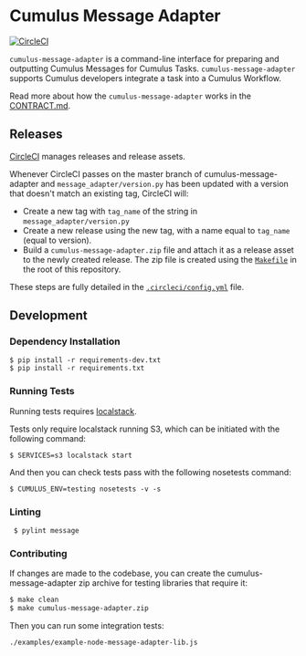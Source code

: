 # Cumulus Message Adapter

[![CircleCI](https://circleci.com/gh/cumulus-nasa/cumulus-message-adapter.svg?style=svg)](https://circleci.com/gh/cumulus-nasa/cumulus-message-adapter)

`cumulus-message-adapter` is a command-line interface for preparing and outputting Cumulus Messages for Cumulus Tasks. `cumulus-message-adapter` supports Cumulus developers integrate a task into a Cumulus Workflow.

Read more about how the `cumulus-message-adapter` works in the [CONTRACT.md](./CONTRACT.md).

## Releases

[CircleCI](https://circleci.com/gh/cumulus-nasa/cumulus-message-adapter) manages releases and release assets.

Whenever CircleCI passes on the master branch of cumulus-message-adapter and `message_adapter/version.py` has been updated with a version that doesn't match an existing tag, CircleCI will:

* Create a new tag with `tag_name` of the string in `message_adapter/version.py`
* Create a new release using the new tag, with a name equal to `tag_name` (equal to version).
* Build a `cumulus-message-adapter.zip` file and attach it as a release asset to the newly created release. The zip file is created using the [`Makefile`](./Makefile) in the root of this repository.

These steps are fully detailed in the [`.circleci/config.yml`](./.circleci/config.yml) file.

## Development

### Dependency Installation

    $ pip install -r requirements-dev.txt
    $ pip install -r requirements.txt

### Running Tests

Running tests requires [localstack](https://github.com/localstack/localstack).

Tests only require localstack running S3, which can be initiated with the following command:

```
$ SERVICES=s3 localstack start
```

And then you can check tests pass with the following nosetests command:

```
$ CUMULUS_ENV=testing nosetests -v -s
```

### Linting

     $ pylint message

### Contributing

If changes are made to the codebase, you can create the cumulus-message-adapter zip archive for testing libraries that require it:

```bash
$ make clean
$ make cumulus-message-adapter.zip
```

Then you can run some integration tests:

```bash
./examples/example-node-message-adapter-lib.js 
```
